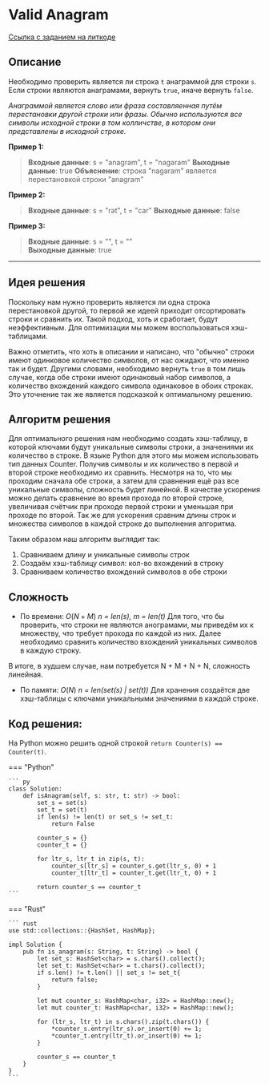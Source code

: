 # Valid Anagram

[Ссылка с заданием на литкоде](https://leetcode.com/problems/valid_anagram/)


## Описание
Необходимо проверить является ли строка `t` анаграммой для строки `s`. Если строки являются анaграмами, вернуть `true`, иначе вернуть `false`.

*Анаграммой является слово или фраза составляенная путём перестановки другой строки или фразы. Обычно используются все символы исходной строки в том колличстве, в котором они представлены в исходной строке.*

**Пример 1:**  
> **Входные данные**: s = "anagram", t = "nagaram" 
> **Выходные данные**: true 
> **Объяснение**: строка "nagaram" является перестановкой строки "anagram" 

**Пример 2:**
> **Входные данные**: s = "rat", t = "car"
> **Выходные данные**: false

**Пример 3:**
> **Входные данные**: s = "", t = ""  
> **Выходные данные**: true  

---

## Идея решения
Поскольку нам нужно проверить является ли одна строка перестановкой другой, то первой же идеей приходит отсортировать строки и сравнить их. Такой подход, хоть и сработает, будут неэффективным. Для оптимизации мы можем воспользоваться хэш-таблицами. 

Важно отметить, что хоть в описании и написано, что "обычно" строки имеют одинковое количество символов, от нас ожидают, что именно так и будет. Другими словами, необходимо вернуть `true` в том лишь случае, когда обе строки имеют одинаковый набор символов, а количество вхождений каждого символа одинаковое в обоих строках. Это уточнение так же является подсказкой к оптимальному решению.

## Алгоритм решения
Для оптимального решения нам необходимо создать хэш-таблицу, в которой ключами будут уникальные символы строки, а значениями их количество в строке. В языке Python для этого мы можем использовать тип данных Counter. Получив символы и их количество в первой и второй строке необходимо их сравнить. Несмотря на то, что мы проходим сначала обе строки, а затем для сравнения ещё раз все уникальные символы, сложность будет линейной. В качестве ускорения можно делать сравнение во время прохода по второй строке, увеличивая счётчик при проходе первой строки и уменьшая при проходе по второй. Так же для ускорения сравним длины строк и множества символов в каждой строке до выполнения алгоритма.

Таким образом наш алгоритм выглядит так:
1. Сравниваем длину и уникальные символы строк
2. Создаём хэш-таблицу символ: кол-во вхождений в строку
3. Сравниваем количество вхождений символов в обе строки

## Сложность

* По времени: $O(N + M)$ *n = len(s), m = len(t)*
Для того, что бы проверить, что строки не являются анограмами, мы приведём их к множеству, что требует прохода по каждой из них. Далее необходимо сравнить количество вхождений уникальных символов в каждую строку.

В итоге, в худшем случае, нам потребуется N + M + N + N, сложность линейная.


* По памяти: $O(N)$ *n = len(set(s) | set(t))*
Для хранения создаётся две хэш-таблицы с ключами уникальными значениями в каждой строке.

## Код решения:

На Python можно решить одной строкой `return Counter(s) == Counter(t)`.

=== "Python"
    
    ``` py
    class Solution:
        def isAnagram(self, s: str, t: str) -> bool:
            set_s = set(s)
            set_t = set(t)
            if len(s) != len(t) or set_s != set_t:
                return False
            
            counter_s = {}
            counter_t = {}
    
            for ltr_s, ltr_t in zip(s, t):
                counter_s[ltr_s] = counter_s.get(ltr_s, 0) + 1
                counter_t[ltr_t] = counter_t.get(ltr_t, 0) + 1
            
            return counter_s == counter_t
    ```

=== "Rust"
    
    ``` rust
    use std::collections::{HashSet, HashMap};
    
    impl Solution {
        pub fn is_anagram(s: String, t: String) -> bool {
            let set_s: HashSet<char> = s.chars().collect();
            let set_t: HashSet<char> = t.chars().collect();
            if s.len() != t.len() || set_s != set_t{
                return false;
            }
    
            let mut counter_s: HashMap<char, i32> = HashMap::new();
            let mut counter_t: HashMap<char, i32> = HashMap::new();
    
            for (ltr_s, ltr_t) in s.chars().zip(t.chars()) {
                *counter_s.entry(ltr_s).or_insert(0) += 1;
                *counter_t.entry(ltr_t).or_insert(0) += 1;
            }
    
            counter_s == counter_t
        }
    }
    ```

